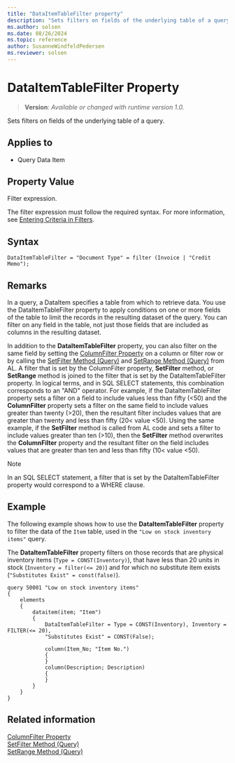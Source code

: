 ```yaml
---
title: "DataItemTableFilter property"
description: "Sets filters on fields of the underlying table of a query."
ms.author: solsen
ms.date: 08/26/2024
ms.topic: reference
author: SusanneWindfeldPedersen
ms.reviewer: solsen
---
```

[//]: # (START>DO_NOT_EDIT)
[//]: # (IMPORTANT:Do not edit any of the content between here and the END>DO_NOT_EDIT.)
[//]: # (Any modifications should be made in the .xml files in the ModernDev repo.)
# DataItemTableFilter Property
> **Version**: _Available or changed with runtime version 1.0._

Sets filters on fields of the underlying table of a query.

## Applies to
-   Query Data Item

[//]: # (IMPORTANT: END>DO_NOT_EDIT)

## Property Value  

Filter expression.  
  
The filter expression must follow the required syntax. For more information, see [Entering Criteria in Filters](../devenv-entering-criteria-in-filters.md).  

## Syntax

```AL
DataItemTableFilter = "Document Type" = filter (Invoice | "Credit Memo");
```

## Remarks

In a query, a DataItem specifies a table from which to retrieve data. You use the DataItemTableFilter property to apply conditions on one or more fields of the table to limit the records in the resulting dataset of the query. You can filter on any field in the table, not just those fields that are included as columns in the resulting dataset.  
  
In addition to the **DataItemTableFilter** property, you can also filter on the same field by setting the [ColumnFilter Property](devenv-columnfilter-property.md) on a column or filter row or by calling the [SetFilter Method (Query)](../methods-auto/library.md) and [SetRange Method (Query\)](../methods-auto/library.md) from AL. A filter that is set by the ColumnFilter property, **SetFilter** method, or **SetRange** method is joined to the filter that is set by the DataItemTableFilter property. In logical terms, and in SQL SELECT statements, this combination corresponds to an "AND" operator. For example, if the DataItemTableFilter property sets a filter on a field to include values less than fifty \(\<50\) and the **ColumnFilter** property sets a filter on the same field to include values greater than twenty \(>20\), then the resultant filter includes values that are greater than twenty and less than fifty \(20\< value \<50\). Using the same example, if the **SetFilter** method is called from AL code and sets a filter to include values greater than ten \(>10\), then the **SetFilter** method overwrites the **ColumnFilter** property and the resultant filter on the field includes values that are greater than ten and less than fifty \(10\< value \<50\). 

> [!NOTE]  
> In an SQL SELECT statement, a filter that is set by the DataItemTableFilter property would correspond to a WHERE clause.

## Example  

The following example shows how to use the **DataItemTableFilter** property to filter the data of the `Item` table, used in the `"Low on stock inventory items"` query.

The **DataItemTableFilter** property filters on those records that are physical inventory items (`Type = CONST(Inventory)`), that have less than 20 units in stock (`Inventory = filter(<= 20)`) and for which no substitute item exists (`"Substitutes Exist" = const(false)`).

```AL
query 50001 "Low on stock inventory items"
{
    elements
    {
        dataitem(item; "Item")
        {
            DataItemTableFilter = Type = CONST(Inventory), Inventory = FILTER(<= 20),
            "Substitutes Exist" = CONST(False);

            column(Item_No; "Item No.")
            {
            }
            column(Description; Description)
            {
            }
        }
    }
}
```

## Related information

[ColumnFilter Property](devenv-columnfilter-property.md)  
[SetFilter Method (Query)](../methods-auto/library.md)  
[SetRange Method (Query\)](../methods-auto/library.md)